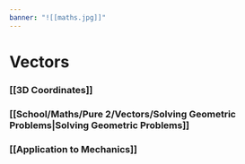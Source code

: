 ```yaml
---
banner: "![[maths.jpg]]"
---
```

# Vectors 

### [[3D Coordinates]]

### [[School/Maths/Pure 2/Vectors/Solving Geometric Problems|Solving Geometric Problems]]

### [[Application to Mechanics]]
